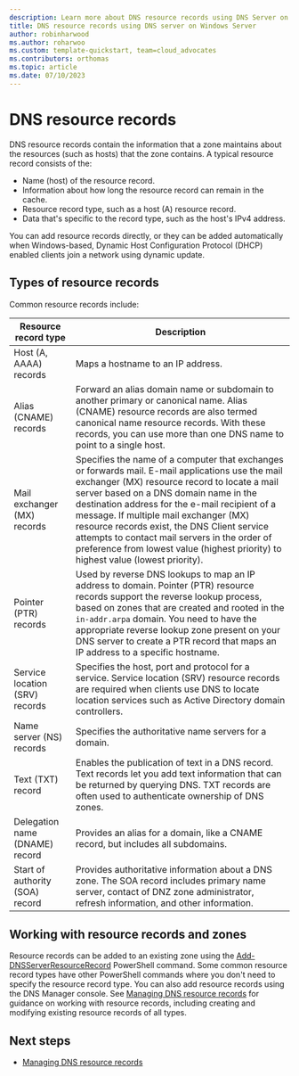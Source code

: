 ```yaml
---
description: Learn more about DNS resource records using DNS Server on Windows Server.
title: DNS resource records using DNS server on Windows Server
author: robinharwood
ms.author: roharwoo
ms.custom: template-quickstart, team=cloud_advocates
ms.contributors: orthomas
ms.topic: article
ms.date: 07/10/2023
---
```

# DNS resource records

DNS resource records contain the information that a zone maintains about the resources (such as
hosts) that the zone contains. A typical resource record consists of the:

- Name (host) of the resource record.
- Information about how long the resource record can remain in the cache.
- Resource record type, such as a host (A) resource record.
- Data that's specific to the record type, such as the host's IPv4 address.

You can add resource records directly, or they can be added automatically when Windows-based,
Dynamic Host Configuration Protocol (DHCP) enabled clients join a network using
dynamic update.

## Types of resource records

Common resource records include:

| Resource record type | Description |
| -- | -- |
| Host (A, AAAA) records | Maps a hostname to an IP address. |
| Alias (CNAME) records | Forward an alias domain name or subdomain to another primary or canonical name. Alias (CNAME) resource records are also termed canonical name resource records. With these records, you can use more than one DNS name to point to a single host. |
| Mail exchanger (MX) records | Specifies the name of a computer that exchanges or forwards mail. E-mail applications use the mail exchanger (MX) resource record to locate a mail server based on a DNS domain name in the destination address for the e-mail recipient of a message. If multiple mail exchanger (MX) resource records exist, the DNS Client service attempts to contact mail servers in the order of preference from lowest value (highest priority) to highest value (lowest priority). |
| Pointer (PTR) records | Used by reverse DNS lookups to map an IP address to domain. Pointer (PTR) resource records support the reverse lookup process, based on zones that are created and rooted in the `in-addr.arpa` domain. You need to have the appropriate reverse lookup zone present on your DNS server to create a PTR record that maps an IP address to a specific hostname. |
| Service location (SRV) records | Specifies the host, port and protocol for a service. Service location (SRV) resource records are required when clients use DNS to locate location services such as Active Directory domain controllers. |
| Name server (NS) records | Specifies the authoritative name servers for a domain. |
| Text (TXT) record | Enables the publication of text in a DNS record. Text records let you add text information that can be returned by querying DNS. TXT records are often used to authenticate ownership of DNS zones. |
| Delegation name (DNAME) record | Provides an alias for a domain, like a CNAME record, but includes all subdomains. |
| Start of authority (SOA) record | Provides authoritative information about a DNS zone. The SOA record includes primary name server, contact of DNZ zone administrator, refresh information, and other information. |

## Working with resource records and zones

Resource records can be added to an existing zone using the
[Add-DNSServerResourceRecord](/powershell/module/dnsserver/add-dnsserverresourcerecord) PowerShell
command. Some common resource record types have other PowerShell commands where you don't need to
specify the resource record type. You can also add resource records using the DNS Manager console.
See [Managing DNS resource records](manage-resource-records.md) for guidance on
working with resource records, including creating and modifying existing resource records of all
types.

## Next steps

- [Managing DNS resource records](manage-resource-records.md)
